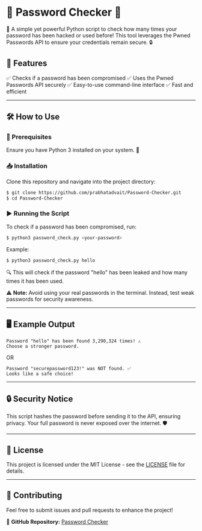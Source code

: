 # 🔐 Password Checker 🐍

🚀 A simple yet powerful Python script to check how many times your password has been hacked or used before! This tool leverages the Pwned Passwords API to ensure your credentials remain secure. 🔒

## 📜 Features
✅ Checks if a password has been compromised
✅ Uses the Pwned Passwords API securely
✅ Easy-to-use command-line interface
✅ Fast and efficient

---

## 🛠️ How to Use

### 📌 Prerequisites
Ensure you have Python 3 installed on your system. 🐍

### 📥 Installation
Clone this repository and navigate into the project directory:
```bash
$ git clone https://github.com/prabhatadvait/Password-Checker.git
$ cd Password-Checker
```

### ▶️ Running the Script
To check if a password has been compromised, run:
```bash
$ python3 password_check.py <your-password>
```
Example:
```bash
$ python3 password_check.py hello
```
🔍 This will check if the password "hello" has been leaked and how many times it has been used.

⚠️ **Note:** Avoid using your real passwords in the terminal. Instead, test weak passwords for security awareness.

---

## 🖥️ Example Output
```
Password "hello" has been found 3,290,324 times! ⚠️
Choose a stronger password.
```
OR
```
Password "securepassword123!" was NOT found. ✅
Looks like a safe choice!
```

---

## 🔒 Security Notice
This script hashes the password before sending it to the API, ensuring privacy. Your full password is never exposed over the internet. 🛡️

---

## 📄 License
This project is licensed under the MIT License - see the [LICENSE](LICENSE) file for details.

---

## 🤝 Contributing
Feel free to submit issues and pull requests to enhance the project!

🔗 **GitHub Repository:** [Password Checker](https://github.com/prabhatadvait/Password-Checker)
